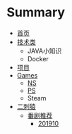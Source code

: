 # Summary

* [首页](README.md)
* [技术类](ji-zhu-lei.md)
  * JAVA小知识
  * Docker
* [项目](xiang-mu.md)
* [Games](games.md)
  * [NS](games/ns.md)
  * [PS](games/ps.md)
  * Steam
* [二刺猿](er-ci-yuan.md)
  * [番剧推荐](er-ci-yuan/fan-ju-tui-jian.md)
    * [201910](er-ci-yuan/fan-ju-tui-jian/201910.md)

